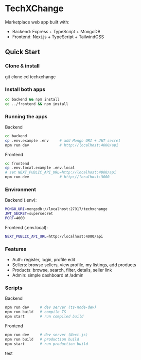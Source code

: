 # TechXChange

Marketplace web app built with:
- Backend: Express + TypeScript + MongoDB
- Frontend: Next.js + TypeScript + TailwindCSS

## Quick Start

### Clone & install
git clone <repo-url>
cd techxchange

### Install both apps
```bash
cd backend && npm install
cd ../frontend && npm install
```

### Running the apps

Backend
```bash
cd backend
cp .env.example .env     # add Mongo URI + JWT secret
npm run dev              # http://localhost:4000/api
```
Frontend
```bash
cd frontend
cp .env.local.example .env.local
# set NEXT_PUBLIC_API_URL=http://localhost:4000/api
npm run dev              # http://localhost:3000
```

### Environment

Backend (.env):
```bash
MONGO_URI=mongodb://localhost:27017/techxchange
JWT_SECRET=supersecret
PORT=4000
```
Frontend (.env.local):
```bash
NEXT_PUBLIC_API_URL=http://localhost:4000/api
```

### Features
- Auth: register, login, profile edit
- Sellers: browse sellers, view profile, my listings, add products
- Products: browse, search, filter, details, seller link
- Admin: simple dashboard at /admin

### Scripts

Backend
```bash
npm run dev     # dev server (ts-node-dev)
npm run build   # compile TS
npm start       # run compiled build
```
Frontend
```bash
npm run dev     # dev server (Next.js)
npm run build   # production build
npm start       # run production build
```


test